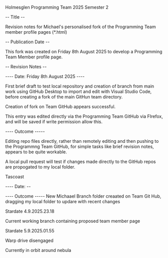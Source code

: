 Holmesglen Programming Team 2025 Semester 2

-- Title -- 

Revision notes for Michael's personalised fork of the Programming Team member profile pages (*.html)

-- Publication Date --

This fork was created on Friday 8th August 2025 to develop a Programming Team Member profile page.

-- Revision Notes --

---- Date: Friday 8th August 2025 ----

 First brief draft to test local repository and creation of branch from main work using GitHub Desktop to import and edit with Visual Studio Code, before creating a fork of the main GitHun team directory.

 Creation of fork on Team GitHub appears successful.

 This entry was edited directly via the Programming Team GitHub via FIrefox, and will be saved if write permission allow this.

---- Outcome -----

Editing repo files directly, rather than remotely editing and then pushing to the Programmng Team GitHub, for simple tasks like brief revision notes, appears to be quite workable.

A local pull request will test if changes made directly to the GitHub repos are propogated to my local folder.

Tascoast

---- Date: --

---- Outcome -----
New Michaael Branch folder creaated on Team Git Hub, dragging my local folder to updare with recent changes
 
Stardate 4.9.2025.23.18

Current working branch containing proposed team member page

Stardate 5.9.2025.01.55

Warp drive disengaged

Currently in orbit around nebula




